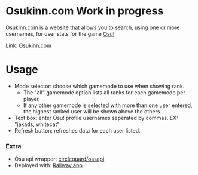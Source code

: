# Osukinn.com  Work in progress
Osukinn.com is a website that allows you to search, using one or more usernames, for user stats for the game [Osu!](https://osu.ppy.sh/home)

Link: [Osukinn.com](https://www.osukinn.com/)

# Usage
- Mode selector: choose which gamemode to use when showing rank.
  - The "all" gamemode option lists all ranks for each gamemode per player.
  - If any other gamemode is selected with more than one user entered, the highest ranked user will be shown above the others.
- Text box: enter Osu! profile usernames seperated by commas. EX: "jakads, whitecat"
- Refresh button: refreshes data for each user listed.

### Extra
- Osu api wrapper: [circleguard/ossapi](https://github.com/circleguard/ossapi)
- Deployed with: [Railway.app](https://railway.app/)
